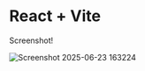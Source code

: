 # React + Vite
Screenshot!

![Screenshot 2025-06-23 163224](C:\WebProjects\PassWordGen\Password_generator\Screenshot)


 
